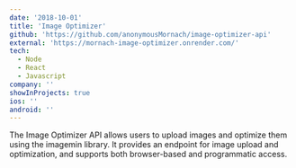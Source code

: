 ```yaml
---
date: '2018-10-01'
title: 'Image Optimizer'
github: 'https://github.com/anonymousMornach/image-optimizer-api'
external: 'https://mornach-image-optimizer.onrender.com/'
tech:
  - Node
  - React
  - Javascript
company: ''
showInProjects: true
ios: ''
android: ''
---
```


The Image Optimizer API allows users to upload images and optimize them using the imagemin library. It provides an endpoint for image upload and optimization, and supports both browser-based and programmatic access.
